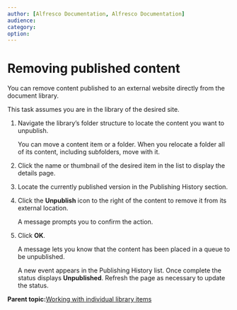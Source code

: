 ```yaml
---
author: [Alfresco Documentation, Alfresco Documentation]
audience: 
category: 
option: 
---
```


# Removing published content

You can remove content published to an external website directly from the document library.

This task assumes you are in the library of the desired site.

1.  Navigate the library’s folder structure to locate the content you want to unpublish.

    You can move a content item or a folder. When you relocate a folder all of its content, including subfolders, move with it.

2.  Click the name or thumbnail of the desired item in the list to display the details page.

3.  Locate the currently published version in the Publishing History section.

4.  Click the **Unpublish** icon to the right of the content to remove it from its external location.

    A message prompts you to confirm the action.

5.  Click **OK**.

    A message lets you know that the content has been placed in a queue to be unpublished.

    A new event appears in the Publishing History list. Once complete the status displays **Unpublished**. Refresh the page as necessary to update the status.


**Parent topic:**[Working with individual library items](../concepts/library-items-individual.md)

